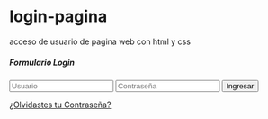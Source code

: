 # login-pagina
acceso de usuario de pagina web con html y css
<!DOCTYPE html>
<html lang="en">
<head>
    <meta charset="UTF-8">
    <meta http-equiv="X-UA-Compatible" content="IE=edge">
    <meta name="viewport" content="width=device-width, initial-scale=1.0">
    <link rel="stylesheet" href="styles.css">
    <title>Document</title>
</head>
<body>
    <section class="form-login">
        <h5>Formulario Login</h5>
        <input class="controls" type="text" name="usuario" value="" placeholder="Usuario">
        <input class="controls" type="password" name="contrasena" value="" placeholder="Contraseña">
        <input class="buttons" type="submit" name="" value="Ingresar">
        <p><a href="#">¿Olvidastes tu Contraseña?</a></p>
    </section>
</body>
</html>

